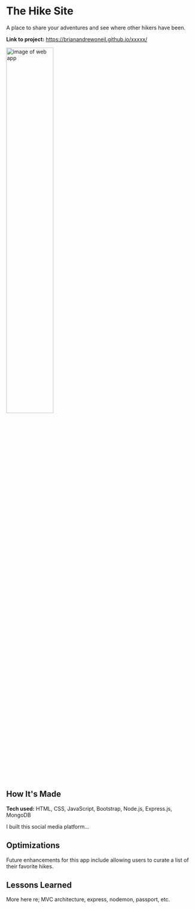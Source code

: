 # The Hike Site
A place to share your adventures and see where other hikers have been.

**Link to project:** https://brianandrewoneil.github.io/xxxxx/

<img alt="image of web app" src="https://brianandrewoneil.github.io/theHikeSite/public/imgs/theHikeSite.png" width=50%>

## How It's Made

**Tech used:** HTML, CSS, JavaScript, Bootstrap, Node.js, Express.js, MongoDB

I built this social media platform...

## Optimizations
Future enhancements for this app include allowing users to curate a list of their favorite hikes.

## Lessons Learned
More here re; MVC architecture, express, nodemon, passport, etc.
